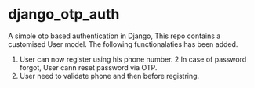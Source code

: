 # django_otp_auth
A simple otp based authentication in Django,
This repo contains a customised User model. The following functionalaties has been added.

1. User can now register using his phone number.
2 In case of password forgot, User cann reset password via OTP.
3. User need to validate phone and then before registring.
